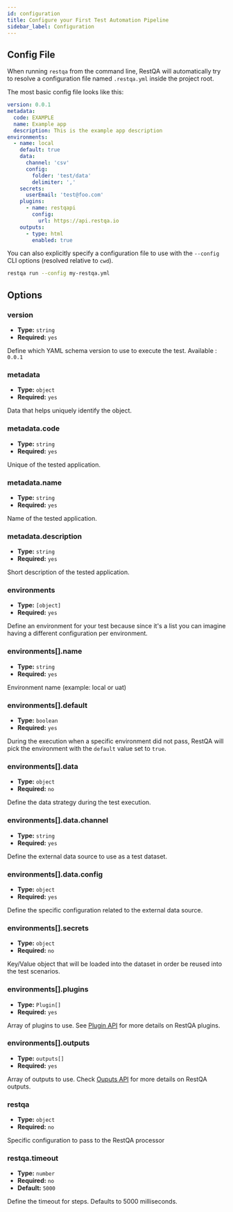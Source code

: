 ```yaml
---
id: configuration
title: Configure your First Test Automation Pipeline
sidebar_label: Configuration
---
```


## Config File

When running `restqa` from the command line, RestQA will automatically try to resolve a configuration file named `.restqa.yml` inside the project root.

The most basic config file looks like this:

```yaml title=".restqa.yml"
version: 0.0.1
metadata:
  code: EXAMPLE
  name: Example app
  description: This is the example app description
environments:
  - name: local
    default: true
    data:
      channel: 'csv'
      config:
        folder: 'test/data'
        delimiter: ','
    secrets:
      userEmail: 'test@foo.com'
    plugins:
      - name: restqapi
        config:
          url: https://api.restqa.io
    outputs:
      - type: html
        enabled: true
```

You can also explicitly specify a configuration file to use with the `--config` CLI options (resolved relative to `cwd`). 

```bash
restqa run --config my-restqa.yml
```

## Options

### version

* **Type:** `string`
* **Required:** `yes`


Define which YAML schema version to use to execute the test.
Available : `0.0.1`

### metadata

* **Type:** `object`
* **Required:** `yes`

Data that helps uniquely identify the object.

### metadata.code

* **Type:** `string`
* **Required:** `yes`

Unique of the tested application.

### metadata.name

* **Type:** `string`
* **Required:** `yes`

Name of the tested application.

### metadata.description

* **Type:** `string`
* **Required:** `yes`

Short description of the tested application.

### environments

* **Type:** `[object]`
* **Required:** `yes`

Define an environment for your test because since it's a list you can imagine having a different configuration per environment.


### environments[].name

* **Type:** `string`
* **Required:** `yes`

Environment name (example: local or uat)

### environments[].default

* **Type:** `boolean`
* **Required:** `yes`

During the execution when a specific environment did not pass, RestQA will pick the environment with the `default` value set to `true`. 

### environments[].data

* **Type:** `object`
* **Required:** `no`

Define the data strategy during the test execution.

### environments[].data.channel

* **Type:** `string`
* **Required:** `yes`

Define the external data source to use as a test dataset.

### environments[].data.config

* **Type:** `object`
* **Required:** `yes`

Define the specific configuration related to the external data source.

### environments[].secrets

* **Type:** `object`
* **Required:** `no`

Key/Value object that will be loaded into the dataset in order be reused into the test scenarios. 

### environments[].plugins

* **Type:** `Plugin[]`
* **Required:** `yes`

Array of plugins to use. See [Plugin API](../api/plugin-api.md) for more details on RestQA plugins.

### environments[].outputs

* **Type:** `outputs[]`
* **Required:** `yes`

Array of outputs to use. Check [Ouputs API](../api/output-api.md) for more details on RestQA outputs.

### restqa

* **Type:** `object`
* **Required:** `no`

Specific configuration to pass to the RestQA processor

### restqa.timeout

* **Type:** `number`
* **Required:** `no`
* **Default:** `5000`

Define the timeout for steps. Defaults to 5000 milliseconds.
